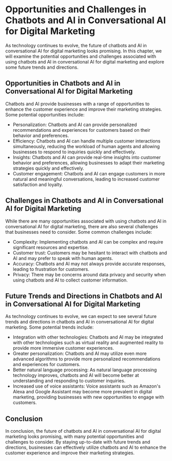 Opportunities and Challenges in Chatbots and AI in Conversational AI for Digital Marketing
=================================================================================================================================================================================================

As technology continues to evolve, the future of chatbots and AI in conversational AI for digital marketing looks promising. In this chapter, we will examine the potential opportunities and challenges associated with using chatbots and AI in conversational AI for digital marketing and explore some future trends and directions.

Opportunities in Chatbots and AI in Conversational AI for Digital Marketing
---------------------------------------------------------------------------

Chatbots and AI provide businesses with a range of opportunities to enhance the customer experience and improve their marketing strategies. Some potential opportunities include:

* Personalization: Chatbots and AI can provide personalized recommendations and experiences for customers based on their behavior and preferences.
* Efficiency: Chatbots and AI can handle multiple customer interactions simultaneously, reducing the workload of human agents and allowing businesses to respond to inquiries quickly and effectively.
* Insights: Chatbots and AI can provide real-time insights into customer behavior and preferences, allowing businesses to adapt their marketing strategies quickly and effectively.
* Customer engagement: Chatbots and AI can engage customers in more natural and meaningful conversations, leading to increased customer satisfaction and loyalty.

Challenges in Chatbots and AI in Conversational AI for Digital Marketing
------------------------------------------------------------------------

While there are many opportunities associated with using chatbots and AI in conversational AI for digital marketing, there are also several challenges that businesses need to consider. Some common challenges include:

* Complexity: Implementing chatbots and AI can be complex and require significant resources and expertise.
* Customer trust: Customers may be hesitant to interact with chatbots and AI and may prefer to speak with human agents.
* Accuracy: Chatbots and AI may not always provide accurate responses, leading to frustration for customers.
* Privacy: There may be concerns around data privacy and security when using chatbots and AI to collect customer information.

Future Trends and Directions in Chatbots and AI in Conversational AI for Digital Marketing
------------------------------------------------------------------------------------------

As technology continues to evolve, we can expect to see several future trends and directions in chatbots and AI in conversational AI for digital marketing. Some potential trends include:

* Integration with other technologies: Chatbots and AI may be integrated with other technologies such as virtual reality and augmented reality to provide more immersive customer experiences.
* Greater personalization: Chatbots and AI may utilize even more advanced algorithms to provide more personalized recommendations and experiences for customers.
* Better natural language processing: As natural language processing technology improves, chatbots and AI will become better at understanding and responding to customer inquiries.
* Increased use of voice assistants: Voice assistants such as Amazon's Alexa and Google Assistant may become more prevalent in digital marketing, providing businesses with new opportunities to engage with customers.

Conclusion
----------

In conclusion, the future of chatbots and AI in conversational AI for digital marketing looks promising, with many potential opportunities and challenges to consider. By staying up-to-date with future trends and directions, businesses can effectively utilize chatbots and AI to enhance the customer experience and improve their marketing strategies.
